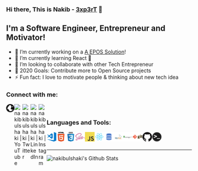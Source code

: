 ### Hi there, This is Nakib -  [3xp3rT][website] 👋

## I'm a Software Engineer, Entrepreneur and Motivator!
- 🔭 I’m currently working on a [A EPOS Solution][website]!
- 🌱 I’m currently learning React 🤣
- 👯 I’m looking to collaborate with other Tech Entrepreneur
- 🥅 2020 Goals: Contribute more to Open Source projects
- ⚡ Fun fact: I love to motivate people & thinking about new tech idea

### Connect with me:

[<img align="left" alt="nakibulshaki.com" width="22px" src="https://raw.githubusercontent.com/iconic/open-iconic/master/svg/globe.svg" />][website]
[<img align="left" alt="nakibulshaki | YouTube" width="22px" src="https://cdn.jsdelivr.net/npm/simple-icons@v3/icons/youtube.svg" />][YouTube]
[<img align="left" alt="nakibulshaki | Twitter" width="22px" src="https://cdn.jsdelivr.net/npm/simple-icons@v3/icons/twitter.svg" />][twitter]
[<img align="left" alt="nakibulshaki | LinkedIn" width="22px" src="https://cdn.jsdelivr.net/npm/simple-icons@v3/icons/linkedin.svg" />][LinkedIn]
[<img align="left" alt="nakibulshaki | Instagram" width="22px" src="https://cdn.jsdelivr.net/npm/simple-icons@v3/icons/instagram.svg" />][Instagram]

<br />

### Languages and Tools:

[<img align="left" alt="Visual Studio Code" width="26px" src="https://raw.githubusercontent.com/github/explore/80688e429a7d4ef2fca1e82350fe8e3517d3494d/topics/visual-studio-code/visual-studio-code.png" />][Link]
[<img align="left" alt="HTML5" width="26px" src="https://raw.githubusercontent.com/github/explore/80688e429a7d4ef2fca1e82350fe8e3517d3494d/topics/html/html.png" />][Link]
[<img align="left" alt="CSS3" width="26px" src="https://raw.githubusercontent.com/github/explore/80688e429a7d4ef2fca1e82350fe8e3517d3494d/topics/css/css.png" />][Link]
[<img align="left" alt="Sass" width="26px" src="https://raw.githubusercontent.com/github/explore/80688e429a7d4ef2fca1e82350fe8e3517d3494d/topics/sass/sass.png" />][Link]
[<img align="left" alt="JavaScript" width="26px" src="https://raw.githubusercontent.com/github/explore/80688e429a7d4ef2fca1e82350fe8e3517d3494d/topics/javascript/javascript.png" />][Link]
[<img align="left" alt="React" width="26px" src="https://raw.githubusercontent.com/github/explore/80688e429a7d4ef2fca1e82350fe8e3517d3494d/topics/react/react.png" />][Link]
[<img align="left" alt="SQL" width="26px" src="https://raw.githubusercontent.com/github/explore/80688e429a7d4ef2fca1e82350fe8e3517d3494d/topics/sql/sql.png" />][Link]
[<img align="left" alt="MySQL" width="26px" src="https://raw.githubusercontent.com/github/explore/80688e429a7d4ef2fca1e82350fe8e3517d3494d/topics/mysql/mysql.png" />][Link]
[<img align="left" alt="MongoDB" width="26px" src="https://raw.githubusercontent.com/github/explore/80688e429a7d4ef2fca1e82350fe8e3517d3494d/topics/mongodb/mongodb.png" />][Link]
[<img align="left" alt="Git" width="26px" src="https://raw.githubusercontent.com/github/explore/80688e429a7d4ef2fca1e82350fe8e3517d3494d/topics/git/git.png" />][Link]
[<img align="left" alt="GitHub" width="26px" src="https://raw.githubusercontent.com/github/explore/78df643247d429f6cc873026c0622819ad797942/topics/github/github.png" />][Link]

[<img align="left" alt="HTML5" width="26px" src="https://raw.githubusercontent.com/github/explore/80688e429a7d4ef2fca1e82350fe8e3517d3494d/topics/terminal/terminal.png" />][Link]

<br />
<br />

---



<img align="left" alt="nakibulshaki's Github Stats" src="https://github-readme-stats.vercel.app/api?username=3xp3rT&show_icons=true&hide_border=true" />

[website]: https://nakibulshaki.com
[twitter]: https://www.youtube.com/channel/UC8GZ2GeYgmNTTfczVvR6xRA
[youtube]: https://youtube.com/nakibulshaki
[instagram]: https://instagram.com/nakibulshaki
[linkedin]: https://linkedin.com/in/nakibulshaki
[Link]:https://nakibulshaki.com

